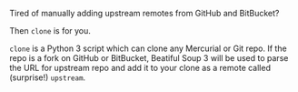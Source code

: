 Tired of manually adding upstream remotes from GitHub and BitBucket?

Then `clone` is for you.

`clone` is a Python 3 script which can clone any Mercurial or Git repo.
If the repo is a fork on GitHub or BitBucket, Beatiful Soup 3 will be 
used to parse the URL for upstream repo and add it to your clone as a
remote called (surprise!) `upstream`.
